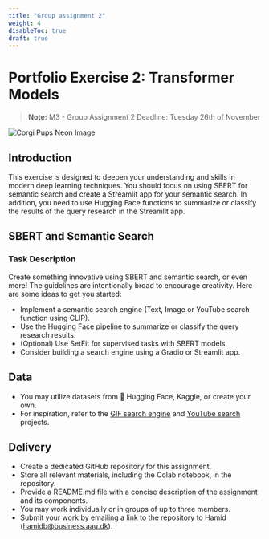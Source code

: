 ```yaml
---
title: "Group assignment 2"
weight: 4
disableToc: true
draft: true
---
```


# Portfolio Exercise 2: Transformer Models
> **Note:** M3 - Group Assignment 2 Deadline: Tuesday 26th of November


![Corgi Pups Neon Image](/ds22/images/corgi_pups_neon.png)

## Introduction

This exercise is designed to deepen your understanding and skills in modern deep learning techniques. You should focus on using SBERT for semantic search and create a Streamlit app for your semantic search. In addition, you need to use Hugging Face functions to summarize or classify the results of the query research in the Streamlit app.

## SBERT and Semantic Search

### Task Description

Create something innovative using SBERT and semantic search, or even more! The guidelines are intentionally broad to encourage creativity. Here are some ideas to get you started:

- Implement a semantic search engine (Text, Image or YouTube search function using CLIP).
- Use the Hugging Face pipeline to summarize or classify the query research results.
- (Optional) Use SetFit for supervised tasks with SBERT models.
- Consider building a search engine using a Gradio or Streamlit app.



<!-- ## Part 2: Gradient Descent and Attention Mechanism Exercises

### Task Description

1. **Gradient Descent Exercise**: Execute the process of updating weights for two examples using Stochastic Gradient Descent (SGD). Document each step, including input calculation, prediction, loss assessment, weight adjustments, and updates.

2. **Attention Mechanism Exercise**: Implement the attention mechanism on two distinct sentences. Choose sentences with polysmous words to demonstrate its functionality effectively.

* [Workshop 2 - Transformer and Attention examples](https://colab.research.google.com/github/aaubs/ds-master/blob/main/notebooks/M3_Workshop_2_transformer_models.ipynb) -->
  
## Data

- You may utilize datasets from 🤗 Hugging Face, Kaggle, or create your own.
- For inspiration, refer to the [GIF search engine](https://www.pinecone.io/learn/gif-search/) and [YouTube search](https://www.pinecone.io/learn/youtube-search/) projects.

## Delivery

- Create a dedicated GitHub repository for this assignment.
- Store all relevant materials, including the Colab notebook, in the repository.
- Provide a README.md file with a concise description of the assignment and its components.
- You may work individually or in groups of up to three members.
- Submit your work by emailing a link to the repository to Hamid (hamidb@business.aau.dk).



